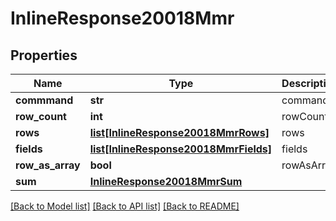 # InlineResponse20018Mmr

## Properties
Name | Type | Description | Notes
------------ | ------------- | ------------- | -------------
**commmand** | **str** | command | [optional] 
**row_count** | **int** | rowCount | [optional] 
**rows** | [**list[InlineResponse20018MmrRows]**](InlineResponse20018MmrRows.md) | rows | [optional] 
**fields** | [**list[InlineResponse20018MmrFields]**](InlineResponse20018MmrFields.md) | fields | [optional] 
**row_as_array** | **bool** | rowAsArray | [optional] 
**sum** | [**InlineResponse20018MmrSum**](InlineResponse20018MmrSum.md) |  | [optional] 

[[Back to Model list]](../README.md#documentation-for-models) [[Back to API list]](../README.md#documentation-for-api-endpoints) [[Back to README]](../README.md)


